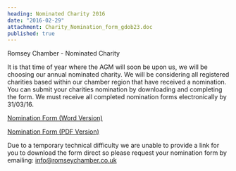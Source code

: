 ```yaml
---
heading: Nominated Charity 2016
date: "2016-02-29"
attachment: Charity_Nomination_form_gdob23.doc
published: true
---
```








Romsey Chamber - Nominated Charity

It is that time of year where the AGM will soon be upon us, we will be choosing our annual nominated charity. We will be considering all registered charities based within our chamber region that have received a nomination. You can submit your charities nomination by downloading and completing the form. We must receive all completed nomination forms electronically by 31/03/16.

[Nomination Form (Word Version)](res.cloudinary.com/romsey-chamber/raw/upload/Charity_Nomination_form_gdob23.doc)

[Nomination Form (PDF Version)](res.cloudinary.com/romsey-chamber/raw/upload/Charity_Nomination_form_ikho2c.pdf)


Due to a temporary technical difficulty we are unable to provide a link for you to download the form direct so please request your nomination form by emailing: info@romseychamber.co.uk

